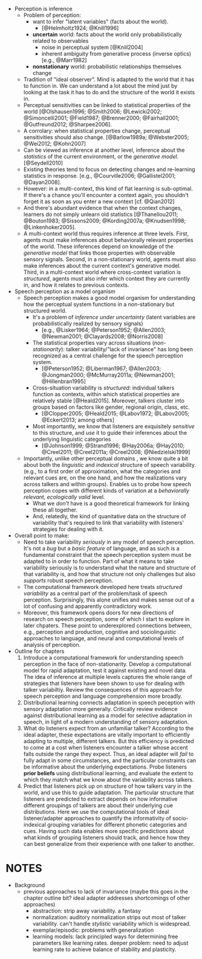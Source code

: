 * Perception is inference
    * Problem of perception:
        * want to infer "latent variables" (facts about the world). 
            * [@Helmholtz1924; @Knill1996]
        * **uncertain** world: facts about the world only probabilistically related
          to observables
            * noise in perceptual system [@Knill2004]
            * inherent ambiguity from generative process (inverse optics) [e.g., @Marr1982]
        * **nonstationary** world: probabilistic relationships themselves change
    * Tradition of "ideal observer". Mind is adapted to the world that it has to function in. We can understand a lot about the mind just by looking at the task it has to do and the structure of the world it exists in.
    * Perceptual sensitivities can be linked to statistical properties of the world [@Olshausen1996; @Smith2006; @Lewicki2002; @Simoncelli2001; @Field1987; @Brenner2000; @Fairhall2001; @Gutfreund2012; @Sharpee2006].
    * A corrolary: when statistical properties change, perceptual sensitivities should also change. [@Barlow1989a; @Webster2005; @Wei2012; @Kohn2007]
    * Can be viewed as inference at another level, inference about the _statistics_ of the current environment, or the _generative model_. [@Seydell2010]
    * Existing theories tend to focus on detecting changes and re-learning statistics in response. [e.g., @Courville2006; @Gallistel2001; @Dayan2008].
    * However: in a multi-context, this kind of flat learning is sub-optimal. If there's a chance you'll encounter a context again, you shouldn't forget it as soon as you enter a new context [cf. @Qian2012]
    * And there's abundant evidence that when the context changes, learners do not simply unlearn old statistics [@Thanellou2011; @Bouton1983; @Sissons2009; @Kording2007a; @Knudsen1998; @Linkenhoker2005].
    * A multi-context world thus requires inference at three levels. First, agents must make inferences about behaviorally relevant properties of the world. These inferences depend on knowledge of the _generative model_ that links those properties with observable sensory signals. Second, in a non-stationary world, agents must also make inferences about the current context's generative model. Third, in a multi-context world where cross-context variation is _structured_, agents must also infer which context they are currently in, and how it relates to previous contexts.
      <!-- not to imply that there's a strict segregation between _latent_ variables that are behaviorally relevant and _nuisance_ variables like the statistical properties of the world -->
* Speech perception as a model organism
    * Speech perception makes a good model organism for understanding how the perceptual system functions in a non-stationary but structured world.
        * It's a problem of _inference under uncertainty_ (latent variables are
          probabilistically realized by sensory signals)
            * [e.g., @Lisker1964; @Peterson1952; @Allen2003; @Newman2001; @Clayards2008; @Norris2008]
        * The statistical properties vary across situations (_non-stationarity_):
          talker variability/"lack of invariance" has long been recognized as a central challenge for the speech perception system.
            * [@Peterson1952; @Liberman1967; @Allen2003; @Jongman2000; @McMurray2011a; @Newman2001; @Hillenbran1995]
        * Cross-situation variability is _structured_: individual talkers function as contexts, within which statistical properties are relatively stable [@Heald2015]. Moreover, talkers cluster into groups based on factors like gender, regional origin, class, etc.
            * [@Clopper2005; @Heald2015; @Labov1972; @Labov2005; @Eckert2013; among others]
        * Most importantly, we know that listeners are exquisitely _sensitive_
          to this structure, and _use_ it to guide their inferences about the
          underlying linguistic categories
            * [@Johnson1999; @Strand1996; @Hay2006a; @Hay2010; @Creel2011; @Creel2011a; @Creel2008; @Niedzielski1999]
    * Importantly, unlike other perceptual domains <!-- I dunno aboout
      this... -->, we know quite a bit about both the _linguistic_ and
      _indexical_ structure of speech variability. (e.g., to a first order of
      approximation, what the categories and relevant cues are, on the one hand,
      and how the realizations vary across talkers and within groups). Enables us to probe how speech perception copes with different kinds of variation at a _behaviorally relevant, ecologically valid_ level.
        * What we _don't_ have is a good theoretical framework for linking these all
          together. <!-- maybe here is a good place for points in notes below on prev. work? or at least a pointer to where it's reviewed in later chapters -->
        * And, relatedly, the kind of quanitative data on the structure of
          variability that's required to link that variability with listeners'
          strategies for dealing with it.
* Overall point to make:
    * Need to take variability _seriously_ in any model of speech perception. It's not a _bug_ but a _basic feature_ of language, and as such is a fundamental constraint that the speech perception system must be adapted to in order to function. Part of what it means to take variability seriously is to understand what the nature and structure of that variability is, and how that structure not only challenges but also _supports_ robust speech perception.
    * The computational framework developed here treats _structured variability_ as a central part of the problem/task of speech perception. Surprisingly, this alone unifies and makes sense out of a lot of confusing and apparently contradictory work.
    * Moreover, this framework opens doors for new directions of research on speech perception, some of which I start to explore in later chpaters. These point to underexplored connections between, e.g., perception and production, cognitive and sociolinguistic approaches to language, and neural and computational levels of analysis of perception.
* Outline for chapters
    1. Introduce a computational framework for understanding speech perception in the face of non-stationarity. Develop a computational model for rapid adaptation, test it against existing and novel data. The idea of inference at multiple levels captures the whole range of strategies that listeners have been shown to use for dealing with talker variabiltiy. Review the consequences of this approach for speech perception and language comprehension more broadly.
    2. Distributional learning connects adaptation in speech peception with sensory adaptation more generally. Critically review evidence against distributional learning as a model for selective adaptation in speech, in light of a modern understanding of sensory adaptation.
    3. What do listeners expect from an unfamiliar talker? According to the ideal adapter, these expectations are vitally important to efficiently adapting to multiple, different talkers. But this efficiency is predicted to come at a cost when listeners encounter a talker whose accent falls outside the range they expect. Thus, an ideal adapter will _fail_ to fully adapt in some circumstances, and the particular constraints can be informative about the underlying expectations. Probe listeners __prior beliefs__ using distributional learning, and evaluate the extent to which they match what we know about the variability across talkers.
    4. Predict that listeners pick up on structure of how talkers vary in the world, and use this to guide adaptation. The particular structure that listeners are predicted to extract depends on how informative different groupings of talkers are about their underlying cue distributions.  Here we use the computational tools of ideal listener/adapter approaches to quantify the informativity of socio-indexical grouping variables for different phonetic categories and cues. Having such data enables more specific predictions about what kinds of grouping listeners should track, and hence how they can best generalize from their experience with one talker to another.



# NOTES

* Background
    * previous approaches to lack of invariance (maybe this goes in the chapter
      outline bit? ideal adapter addresses shortcomings of other approaches)
        * abstraction: strip away variability. a fantasy
        * normalization: auditory normalization strips out most of talker variability. can't handle _stylistic_ variability which is widespread.
        * exemplar/episodic: problems with generalization
        * learning models: lack principled ways for determining free parameters like learning rates. deeper problem: need to adjust learning rate to achieve balance of stability and plasticity.
